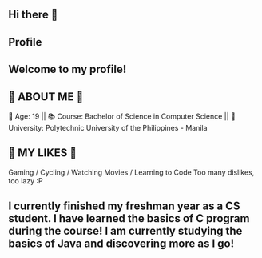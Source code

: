 ## Hi there 👋

## Profile

## Welcome to my profile!

## 🔎 ABOUT ME 🔎
👨 Age: 19
|| 📚 Course: Bachelor of Science in Computer Science
|| 🏫 University: Polytechnic University of the Philippines - Manila

## 🙌 MY LIKES 🙌 
Gaming
/ Cycling
/ Watching Movies
/ Learning to Code
Too many dislikes, too lazy :P

## I currently finished my freshman year as a CS student. I have learned the basics of C program during the course! I am currently studying the basics of Java and discovering more as I go!


<!--
**CupNoodlez/CupNoodlez** is a ✨ _special_ ✨ repository because its `README.md` (this file) appears on your GitHub profile.

Here are some ideas to get you started:

- 🔭 I’m currently working on ...
- 🌱 I’m currently learning ...
- 👯 I’m looking to collaborate on ...
- 🤔 I’m looking for help with ...
- 💬 Ask me about ...
- 📫 How to reach me: ...
- 😄 Pronouns: ...
- ⚡ Fun fact: ...
-->

